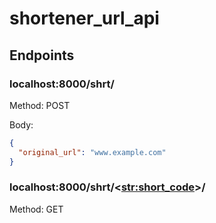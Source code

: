 # shortener_url_api

## Endpoints

### localhost:8000/shrt/

Method: POST 


Body:
```json
{
  "original_url": "www.example.com"
}
```


### localhost:8000/shrt/<<str:short_code>>/

Method: GET
